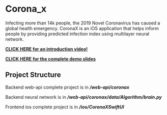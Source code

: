 # Corona_x

Infecting more than 14k people, the 2019 Novel Coronavirus has caused a global health emergency. CoronaX is an iOS application that helps inform people by providing predicted infection index using multilayer neural network. 

**[CLICK HERE for an introduction video!](https://www.youtube.com/watch?v=8YSBWKTebgU&feature=youtu.be)**

**[CLICK HERE for the complete demo slides](https://technopagan.github.io/slides-in-markdown/)**


## Project Structure

Backend web-api complete project is in ***/web-api/coronax***

Backend neural network is in ***/web-api/coronax/data/Algorithm/brain.py***

Frontend ios complete project is in ***/ios/CoronaXSwiftUI***
